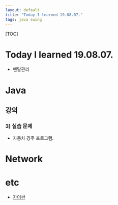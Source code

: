 ```yaml
---
layout: default
title: "Today I learned 19.08.07."
tags: java swing
---
```

[TOC]
# Today I learned 19.08.07.
- 멘탈관리

# Java
## 강의
### 3) 실습 문제
- 자동차 경주 프로그램.

# Network

# etc
- [자이썬](https://jythonbook-ko.readthedocs.io/en/latest/JythonAndJavaIntegration.html)


